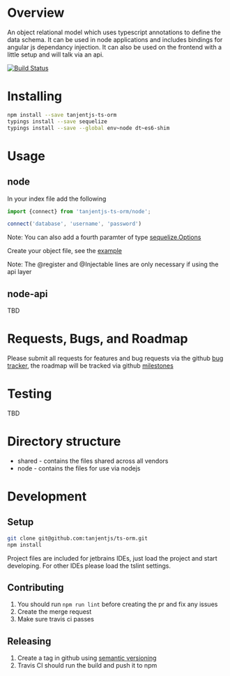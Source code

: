 Overview
========
An object relational model which uses typescript annotations to define the data
schema. It can be used in node applications and includes bindings for angular 
js dependancy injection. It can also be used on the frontend with a little setup
and will talk via an api.

[![Build Status](https://travis-ci.org/tanjentjs/ts-orm.svg?branch=master)](https://travis-ci.org/tanjentjs/ts-orm)

Installing
==========
```bash
npm install --save tanjentjs-ts-orm
typings install --save sequelize
typings install --save --global env~node dt~es6-shim
```

Usage
=====

node
----
In your index file add the following
```ts
import {connect} from 'tanjentjs-ts-orm/node';

connect('database', 'username', 'password')
```
Note: You can also add a fourth paramter of type [sequelize.Options](http://docs.sequelizejs.com/en/latest/api/sequelize/)

Create your object file, see the [example](node/example.ts)

Note: The @register and @Injectable lines are only necessary if using the api layer

node-api
--------
TBD

Requests, Bugs, and Roadmap
===========================
Please submit all requests for features and bug requests via the github
 [bug tracker](../../issues), the roadmap will be tracked via github
 [milestones](../../milestones)

Testing
=======
TBD

Directory structure
=======
* shared - contains the files shared across all vendors
* node - contains the files for use via nodejs

Development
===========

Setup
-----
```bash
git clone git@github.com:tanjentjs/ts-orm.git
npm install
```
Project files are included for jetbrains IDEs, just load the project and start developing.
For other IDEs please load the tslint settings.

Contributing
------------
1. You should run `npm run lint` before creating the pr and fix any issues
1. Create the merge request
1. Make sure travis ci passes

Releasing
---------
1. Create a tag in github using [semantic versioning](http://semver.org/)
1. Travis CI should run the build and push it to npm

